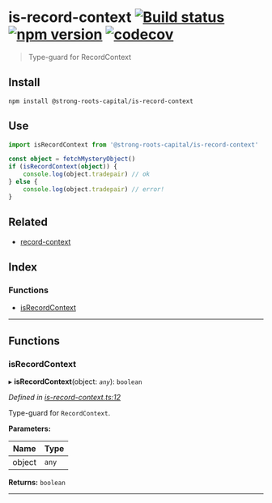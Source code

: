 
is-record-context [![Build status](https://travis-ci.org/strong-roots-capital/is-record-context.svg?branch=master)](https://travis-ci.org/strong-roots-capital/is-record-context) [![npm version](https://img.shields.io/npm/v/@strong-roots-capital/is-record-context.svg)](https://npmjs.org/package/@strong-roots-capital/is-record-context) [![codecov](https://codecov.io/gh/strong-roots-capital/is-record-context/branch/master/graph/badge.svg)](https://codecov.io/gh/strong-roots-capital/is-record-context)
======================================================================================================================================================================================================================================================================================================================================================================================================================================================================================================================

> Type-guard for RecordContext

Install
-------

```shell
npm install @strong-roots-capital/is-record-context
```

Use
---

```typescript
import isRecordContext from '@strong-roots-capital/is-record-context'

const object = fetchMysteryObject()
if (isRecordContext(object)) {
    console.log(object.tradepair) // ok
} else {
    console.log(object.tradepair) // error!
}
```

Related
-------

*   [record-context](https://github.com/strong-roots-capital/record-context)

## Index

### Functions

* [isRecordContext](#isrecordcontext)

---

## Functions

<a id="isrecordcontext"></a>

###  isRecordContext

▸ **isRecordContext**(object: *`any`*): `boolean`

*Defined in [is-record-context.ts:12](https://github.com/strong-roots-capital/is-record-context/blob/1f27456/src/is-record-context.ts#L12)*

Type-guard for `RecordContext`.

**Parameters:**

| Name | Type |
| ------ | ------ |
| object | `any` |

**Returns:** `boolean`

___

